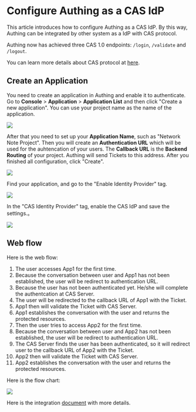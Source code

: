 # Configure Authing as a CAS IdP

<LastUpdated/>

This article introduces how to configure Authing as a CAS IdP. By this way, Authing can be integrated by other system as a IdP with CAS protocol.

Authing now has achieved three CAS 1.0 endpoints: `/login`, `/validate` and `/logout`.

You can learn more details about CAS protocol at [here](https://apereo.github.io/cas/6.3.x/protocol/CAS-Protocol-Specification.html).

## Create an Application

You need to create an application in Authing and enable it to authenticate. Go to **Console** > **Application** > **Application List** and then click "Create a new application". You can use your project name as the name of the application.

![](~@imagesZhCn/guides/federation/oidc/1-1.png)

After that you need to set up your **Application Name**, such as "Network Note Project". Then you will create an **Authentication URL** which will be used for the auhtencation of your users. The **Callback URL** is the **Backend Routing** of your project. Authing will send Tickets to this address. After you finished all configuration, click "Create".

![](~@imagesZhCn/guides/federation/oidc/1-2.png)

Find your application, and go to the "Enable Identity Provider" tag.

![](~@imagesZhCn/guides/federation/oauth/1-1.png)

In the "CAS Identity Provider" tag, enable the CAS IdP and save the settings.。

![](~@imagesZhCn/guides/federation/cas/1-1.png)

## Web flow

Here is the web flow:

1. The user accesses App1 for the first time.
2. Because the conversation between user and App1 has not been established, the user will be redirect to authentication URL.
3. Because the user has not been authenticated yet. He/she will complete the authentcation at CAS Server.
4. The user will be redirected to the callback URL of App1 with the Ticket.
5. App1 then will validate the Ticket with CAS Server.
6. App1 establishes the conversation with the user and returns the protected resources.
7. Then the user tries to access App2 for the first time.
8. Because the conversation between user and App2 has not been established, the user will be redirect to authentication URL.
9. The CAS Server finds the user has been authenticated, so it will redirect user to the callback URL of App2 with the Ticket.
10. App2 then will validate the Ticket with CAS Server.
11. App2 establishes the conversation with the user and returns the protected resources.

Here is the flow chart:

![](~@imagesZhCn/guides/federation/cas/cas-flow.png)

Here is the integration [document](/v2/federation/cas/cas10/) with more details.
